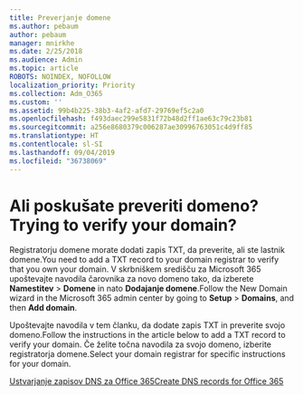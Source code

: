 ```yaml
---
title: Preverjanje domene
ms.author: pebaum
author: pebaum
manager: mnirkhe
ms.date: 2/25/2018
ms.audience: Admin
ms.topic: article
ROBOTS: NOINDEX, NOFOLLOW
localization_priority: Priority
ms.collection: Adm_O365
ms.custom: ''
ms.assetid: 99b4b225-38b3-4af2-afd7-29769ef5c2a0
ms.openlocfilehash: f493daec299e5831f72b48d2ff1ae63c79c23b81
ms.sourcegitcommit: a256e8680379c006287ae30996763051c4d9ff85
ms.translationtype: HT
ms.contentlocale: sl-SI
ms.lasthandoff: 09/04/2019
ms.locfileid: "36738069"
---
```

# <a name="trying-to-verify-your-domain"></a><span data-ttu-id="dab92-102">Ali poskušate preveriti domeno?</span><span class="sxs-lookup"><span data-stu-id="dab92-102">Trying to verify your domain?</span></span>

<span data-ttu-id="dab92-103">Registratorju domene morate dodati zapis TXT, da preverite, ali ste lastnik domene.</span><span class="sxs-lookup"><span data-stu-id="dab92-103">You need to add a TXT record to your domain registrar to verify that you own your domain.</span></span> <span data-ttu-id="dab92-104">V skrbniškem središču za Microsoft 365 upoštevajte navodila čarovnika za novo domeno tako, da izberete **Namestitev** \> **Domene** in nato **Dodajanje domene**.</span><span class="sxs-lookup"><span data-stu-id="dab92-104">Follow the New Domain wizard in the Microsoft 365 admin center by going to **Setup** \> **Domains**, and then **Add domain**.</span></span> 
  
<span data-ttu-id="dab92-105">Upoštevajte navodila v tem članku, da dodate zapis TXT in preverite svojo domeno.</span><span class="sxs-lookup"><span data-stu-id="dab92-105">Follow the instructions in the article below to add a TXT record to verify your domain.</span></span> <span data-ttu-id="dab92-106">Če želite točna navodila za svojo domeno, izberite registratorja domene.</span><span class="sxs-lookup"><span data-stu-id="dab92-106">Select your domain registrar for specific instructions for your domain.</span></span>
  
[<span data-ttu-id="dab92-107">Ustvarjanje zapisov DNS za Office 365</span><span class="sxs-lookup"><span data-stu-id="dab92-107">Create DNS records for Office 365</span></span>](https://docs.microsoft.com/office365/admin/get-help-with-domains/create-dns-records-at-any-dns-hosting-provider)
  

